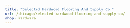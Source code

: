 ```yaml
---
title: "Selected Hardwood Flooring And Supply Co."
url: /chicago/selected-hardwood-flooring-and-supply-co/
shop: hardware
---
```

